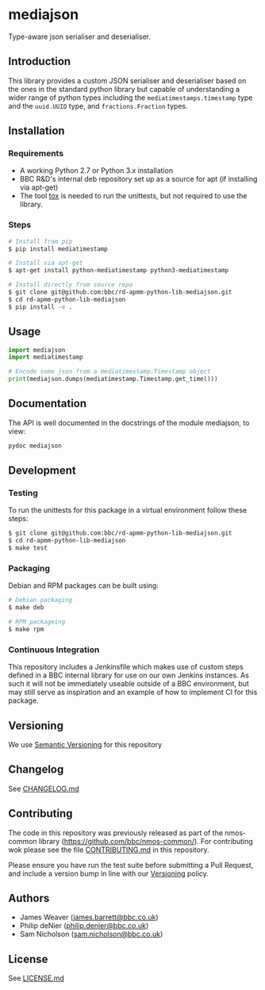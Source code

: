 # mediajson

Type-aware json serialiser and deserialiser.

## Introduction

This library provides a custom JSON serialiser and deserialiser based on the ones in the standard python library but capable of
understanding a wider range of python types including the `mediatimestamps.timestamp` type and the `uuid.UUID` type, and
`fractions.Fraction` types.

## Installation

### Requirements

* A working Python 2.7 or Python 3.x installation
* BBC R&D's internal deb repository set up as a source for apt (if installing via apt-get)
* The tool [tox](https://tox.readthedocs.io/en/latest/) is needed to run the unittests, but not required to use the library.

### Steps

```bash
# Install from pip
$ pip install mediatimestamp

# Install via apt-get
$ apt-get install python-mediatimestamp python3-mediatimestamp

# Install directly from source repo
$ git clone git@github.com:bbc/rd-apmm-python-lib-mediajson.git
$ cd rd-apmm-python-lib-mediajson
$ pip install -e .
```

## Usage

```python
import mediajson
import mediatimestamp

# Encode some json from a mediatimestamp.Timestamp object
print(mediajson.dumps(mediatimestamp.Timestamp.get_time()))
```

## Documentation

The API is well documented in the docstrings of the module mediajson, to view:

```bash
pydoc mediajson
```

## Development
### Testing

To run the unittests for this package in a virtual environment follow these steps:

```bash
$ git clone git@github.com:bbc/rd-apmm-python-lib-mediajson.git
$ cd rd-apmm-python-lib-mediajson
$ make test
```
### Packaging

Debian and RPM packages can be built using:

```bash
# Debian packaging
$ make deb

# RPM packageing
$ make rpm
```

### Continuous Integration

This repository includes a Jenkinsfile which makes use of custom steps defined in a BBC internal
library for use on our own Jenkins instances. As such it will not be immediately useable outside
of a BBC environment, but may still serve as inspiration and an example of how to implement CI
for this package.

## Versioning

We use [Semantic Versioning](https://semver.org/) for this repository

## Changelog

See [CHANGELOG.md](CHANGELOG.md)

## Contributing

The code in this repository was previously released as part of the
nmos-common library (<https://github.com/bbc/nmos-common/>). For
contributing wok please see the file [CONTRIBUTING.md](./CONTRIBUTING.md) in this repository.

Please ensure you have run the test suite before submitting a Pull Request, and include a version bump in line with our [Versioning](#versioning) policy.

## Authors

* James Weaver (james.barrett@bbc.co.uk)
* Philip deNier (philip.denier@bbc.co.uk)
* Sam Nicholson (sam.nicholson@bbc.co.uk)

## License

See [LICENSE.md](LICENSE.md)
